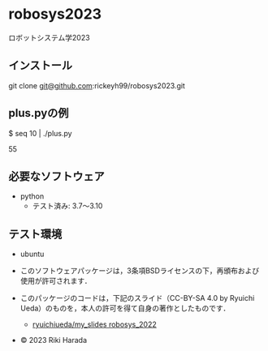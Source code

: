 # robosys2023
ロボットシステム学2023

## インストール
git clone git@github.com:rickeyh99/robosys2023.git

## plus.pyの例

$ seq 10 | ./plus.py
 
55


## 必要なソフトウェア
* python
  * テスト済み: 3.7～3.10
## テスト環境
* ubuntu


* このソフトウェアパッケージは，3条項BSDライセンスの下，再頒布および使用が許可されます．
* このパッケージのコードは，下記のスライド（CC-BY-SA 4.0 by Ryuichi Ueda）のものを，本人の許可を得て自身の著作としたものです．
	* [ryuichiueda/my_slides robosys_2022](https://github.com/ryuichiueda/my_slides/tree/master/robosys_2022)
* © 2023 Riki Harada
